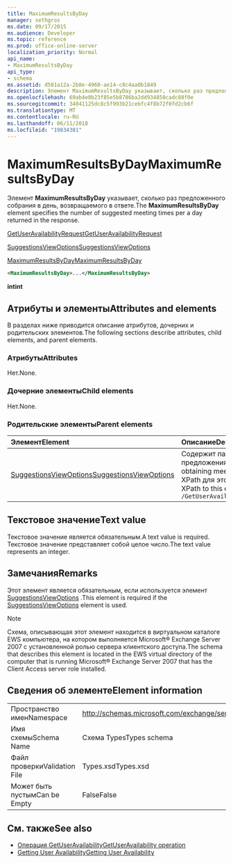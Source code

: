 ```yaml
---
title: MaximumResultsByDay
manager: sethgros
ms.date: 09/17/2015
ms.audience: Developer
ms.topic: reference
ms.prod: office-online-server
localization_priority: Normal
api_name:
- MaximumResultsByDay
api_type:
- schema
ms.assetid: d581a12a-2b8e-4960-ae14-c8c4aa0b1849
description: Элемент MaximumResultsByDay указывает, сколько раз предложенного собрания в день, возвращаемого в ответе.
ms.openlocfilehash: 69ab4e0b23f85e5b8786ba2dd934850cadc88f0e
ms.sourcegitcommit: 34041125dc8c5f993b21cebfc4f8b72f0fd2cb6f
ms.translationtype: MT
ms.contentlocale: ru-RU
ms.lasthandoff: 06/11/2018
ms.locfileid: "19834381"
---
```

# <a name="maximumresultsbyday"></a><span data-ttu-id="d0763-103">MaximumResultsByDay</span><span class="sxs-lookup"><span data-stu-id="d0763-103">MaximumResultsByDay</span></span>

<span data-ttu-id="d0763-104">Элемент **MaximumResultsByDay** указывает, сколько раз предложенного собрания в день, возвращаемого в ответе.</span><span class="sxs-lookup"><span data-stu-id="d0763-104">The **MaximumResultsByDay** element specifies the number of suggested meeting times per a day returned in the response.</span></span> 
  
[<span data-ttu-id="d0763-105">GetUserAvailabilityRequest</span><span class="sxs-lookup"><span data-stu-id="d0763-105">GetUserAvailabilityRequest</span></span>](getuseravailabilityrequest.md)
  
[<span data-ttu-id="d0763-106">SuggestionsViewOptions</span><span class="sxs-lookup"><span data-stu-id="d0763-106">SuggestionsViewOptions</span></span>](suggestionsviewoptions.md)
  
[<span data-ttu-id="d0763-107">MaximumResultsByDay</span><span class="sxs-lookup"><span data-stu-id="d0763-107">MaximumResultsByDay</span></span>](maximumresultsbyday.md)
  
```xml
<MaximumResultsByDay>...</MaximumResultsByDay>
```

<span data-ttu-id="d0763-108">**int**</span><span class="sxs-lookup"><span data-stu-id="d0763-108">**int**</span></span>

## <a name="attributes-and-elements"></a><span data-ttu-id="d0763-109">Атрибуты и элементы</span><span class="sxs-lookup"><span data-stu-id="d0763-109">Attributes and elements</span></span>

<span data-ttu-id="d0763-110">В разделах ниже приводится описание атрибутов, дочерних и родительских элементов.</span><span class="sxs-lookup"><span data-stu-id="d0763-110">The following sections describe attributes, child elements, and parent elements.</span></span>
  
### <a name="attributes"></a><span data-ttu-id="d0763-111">Атрибуты</span><span class="sxs-lookup"><span data-stu-id="d0763-111">Attributes</span></span>

<span data-ttu-id="d0763-112">Нет.</span><span class="sxs-lookup"><span data-stu-id="d0763-112">None.</span></span>
  
### <a name="child-elements"></a><span data-ttu-id="d0763-113">Дочерние элементы</span><span class="sxs-lookup"><span data-stu-id="d0763-113">Child elements</span></span>

<span data-ttu-id="d0763-114">Нет.</span><span class="sxs-lookup"><span data-stu-id="d0763-114">None.</span></span>
  
### <a name="parent-elements"></a><span data-ttu-id="d0763-115">Родительские элементы</span><span class="sxs-lookup"><span data-stu-id="d0763-115">Parent elements</span></span>

|<span data-ttu-id="d0763-116">**Элемент**</span><span class="sxs-lookup"><span data-stu-id="d0763-116">**Element**</span></span>|<span data-ttu-id="d0763-117">**Описание**</span><span class="sxs-lookup"><span data-stu-id="d0763-117">**Description**</span></span>|
|:-----|:-----|
|[<span data-ttu-id="d0763-118">SuggestionsViewOptions</span><span class="sxs-lookup"><span data-stu-id="d0763-118">SuggestionsViewOptions</span></span>](suggestionsviewoptions.md) <br/> |<span data-ttu-id="d0763-119">Содержит параметры для получения сведения о предложения о собрании.</span><span class="sxs-lookup"><span data-stu-id="d0763-119">Contains the options for obtaining meeting suggestion information.</span></span>  <br/> <span data-ttu-id="d0763-120">XPath для этого элемента:</span><span class="sxs-lookup"><span data-stu-id="d0763-120">The following is the XPath to this element:</span></span>  <br/>  `/GetUserAvailabilityRequest/SuggestionViewOptions` <br/> |
   
## <a name="text-value"></a><span data-ttu-id="d0763-121">Текстовое значение</span><span class="sxs-lookup"><span data-stu-id="d0763-121">Text value</span></span>

<span data-ttu-id="d0763-122">Текстовое значение является обязательным.</span><span class="sxs-lookup"><span data-stu-id="d0763-122">A text value is required.</span></span> <span data-ttu-id="d0763-123">Текстовое значение представляет собой целое число.</span><span class="sxs-lookup"><span data-stu-id="d0763-123">The text value represents an integer.</span></span>
  
## <a name="remarks"></a><span data-ttu-id="d0763-124">Замечания</span><span class="sxs-lookup"><span data-stu-id="d0763-124">Remarks</span></span>

<span data-ttu-id="d0763-125">Этот элемент является обязательным, если используется элемент [SuggestionsViewOptions](suggestionsviewoptions.md) .</span><span class="sxs-lookup"><span data-stu-id="d0763-125">This element is required if the [SuggestionsViewOptions](suggestionsviewoptions.md) element is used.</span></span> 
  
> [!NOTE]
> <span data-ttu-id="d0763-126">Схема, описывающая этот элемент находится в виртуальном каталоге EWS компьютера, на котором выполняется Microsoft® Exchange Server 2007 с установленной ролью сервера клиентского доступа.</span><span class="sxs-lookup"><span data-stu-id="d0763-126">The schema that describes this element is located in the EWS virtual directory of the computer that is running Microsoft® Exchange Server 2007 that has the Client Access server role installed.</span></span> 
  
## <a name="element-information"></a><span data-ttu-id="d0763-127">Сведения об элементе</span><span class="sxs-lookup"><span data-stu-id="d0763-127">Element information</span></span>

|||
|:-----|:-----|
|<span data-ttu-id="d0763-128">Пространство имен</span><span class="sxs-lookup"><span data-stu-id="d0763-128">Namespace</span></span>  <br/> |http://schemas.microsoft.com/exchange/services/2006/types  <br/> |
|<span data-ttu-id="d0763-129">Имя схемы</span><span class="sxs-lookup"><span data-stu-id="d0763-129">Schema Name</span></span>  <br/> |<span data-ttu-id="d0763-130">Схема Types</span><span class="sxs-lookup"><span data-stu-id="d0763-130">Types schema</span></span>  <br/> |
|<span data-ttu-id="d0763-131">Файл проверки</span><span class="sxs-lookup"><span data-stu-id="d0763-131">Validation File</span></span>  <br/> |<span data-ttu-id="d0763-132">Types.xsd</span><span class="sxs-lookup"><span data-stu-id="d0763-132">Types.xsd</span></span>  <br/> |
|<span data-ttu-id="d0763-133">Может быть пустым</span><span class="sxs-lookup"><span data-stu-id="d0763-133">Can be Empty</span></span>  <br/> |<span data-ttu-id="d0763-134">False</span><span class="sxs-lookup"><span data-stu-id="d0763-134">False</span></span>  <br/> |
   
## <a name="see-also"></a><span data-ttu-id="d0763-135">См. также</span><span class="sxs-lookup"><span data-stu-id="d0763-135">See also</span></span>

- [<span data-ttu-id="d0763-136">Операция GetUserAvailability</span><span class="sxs-lookup"><span data-stu-id="d0763-136">GetUserAvailability operation</span></span>](getuseravailability-operation.md)
- [<span data-ttu-id="d0763-137">Getting User Availability</span><span class="sxs-lookup"><span data-stu-id="d0763-137">Getting User Availability</span></span>](http://msdn.microsoft.com/library/d4133fcb-9b0f-4e6b-aadf-a389da83516a%28Office.15%29.aspx)

